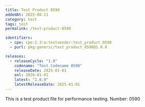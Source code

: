 ```yaml
---
title: Test Product 0590
addedAt: 2025-08-21
category: test
tags: test
permalink: /test-product-0590

identifiers:
  - cpe: cpe:2.3:a:testvendor:test_product_0590
  - purl: pkg:generic/test_product_0590@1.0.0

releases:
  - releaseCycle: "1.0"
    codename: "Test Codename 0590"
    releaseDate: 2025-01-01
    eol: 2026-01-01
    latest: "1.0.0"
    latestReleaseDate: 2025-01-01
---
```


This is a test product file for performance testing. Number: 0590
